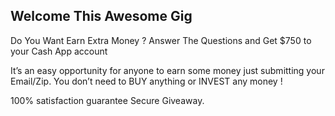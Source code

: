 ## Welcome This Awesome Gig

Do You Want Earn Extra Money ?
Answer The Questions and Get $750 to your Cash App account

<center><script async="" src="https://pagead2.googlesyndication.com/pagead/js/adsbygoogle.js?client=ca-pub-1484049352124144" crossorigin="anonymous"></script>
<!-- top ad insurance reviews capp ads -->
<ins class="adsbygoogle" style="display:block" data-ad-client="ca-pub-1484049352124144" data-ad-slot="1826498666" data-ad-format="auto" data-full-width-responsive="true"></ins>
<script>
     (adsbygoogle = window.adsbygoogle || []).push({});
</script></center>

It’s an easy opportunity for anyone to earn some money just submitting your Email/Zip. You don’t need to BUY anything or INVEST any money !

100% satisfaction guarantee Secure Giveaway.
